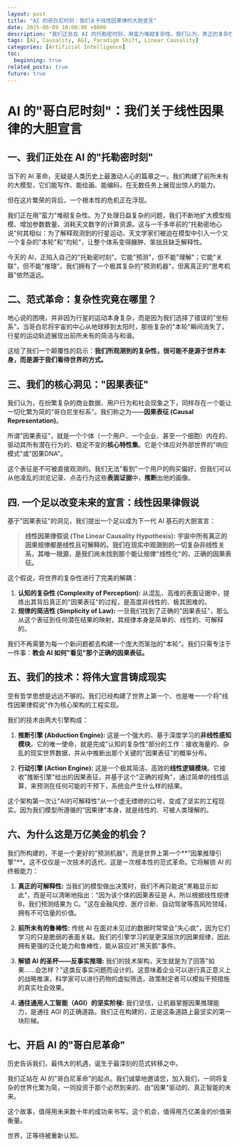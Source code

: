 ```yaml
---
layout: post
title: "AI 的哥白尼时刻：我们关于线性因果律的大胆宣言"
date: 2025-06-09 10:00:00 +0800
description: "我们正处在 AI 的托勒密时刻，用蛮力堆砌复杂性。我们认为，真正的复杂性源于错误的视角，而非世界本身。我们提出'线性因果律假说'：所有真实因果规律都是线性的，观测到的非线性源于我们尚未找到正确的'因果表征'。这是一个足以改变未来的宣言，也是通往真正可解释、鲁棒的通用人工智能的坚实阶梯。"
tags: [AI, Causality, AGI, Paradigm Shift, Linear Causality]
categories: [Artificial Intelligence]
toc:
  beginning: true
related_posts: true
future: true
---
```


# AI 的"哥白尼时刻"：我们关于线性因果律的大胆宣言

## 一、我们正处在 AI 的"托勒密时刻"

当下的 AI 革命，无疑是人类历史上最激动人心的篇章之一。我们构建了前所未有的大模型，它们能写作、能绘画、能编码，在无数任务上展现出惊人的能力。

但在这片繁荣的背后，一个根本性的危机正在浮现。

我们正在用"蛮力"堆砌复杂性。为了处理日益复杂的问题，我们不断地扩大模型规模、增加参数数量、消耗天文数字的计算资源。这与一千多年前的"托勒密地心说"何其相似：为了解释观测到的行星运动，天文学家们被迫在模型中引入一个又一个复杂的"本轮"和"均轮"，让整个体系变得臃肿、笨拙且缺乏解释性。

今天的 AI，正陷入自己的"托勒密时刻"。它能"预测"，但不能"理解"；它能"关联"，但不能"推理"。我们拥有了一个极其复杂的"预测机器"，但离真正的"思考机器"依然遥远。

## 二、范式革命：复杂性究竟在哪里？

地心说的困境，并非因为行星的运动本身复杂，而是因为我们选择了错误的"坐标系"。当哥白尼将宇宙的中心从地球移到太阳时，那些复杂的"本轮"瞬间消失了，行星的运动轨迹展现出前所未有的简洁与和谐。

这给了我们一个颠覆性的启示：**我们所观测到的复杂性，很可能不是源于世界本身，而是源于我们看待世界的方式。**


## 三、我们的核心洞见："因果表征"

我们认为，在纷繁复杂的商业数据、用户行为和社会现象之下，同样存在一个能让一切化繁为简的"哥白尼坐标系"。我们称之为——**因果表征 (Causal Representation)**。

所谓"因果表征"，就是一个个体（一个用户、一个企业、甚至一个细胞）内在的、驱动其所有潜在行为的、稳定不变的**核心特性集**。它是个体应对外部世界的"响应模式"或"因果DNA"。

这个表征是不可被直接观测的。我们无法"看到"一个用户的购买偏好，但我们可以从他凌乱的浏览记录、点击行为这些**表面证据**中，**推断**出他的画像。

## 四. 一个足以改变未来的宣言：线性因果律假说

基于"因果表征"的洞见，我们提出一个足以成为下一代 AI 基石的大胆宣言：

> **线性因果律假说 (The Linear Causality Hypothesis):**
> **宇宙中所有真正的因果规律都是线性且可解释的。我们在现实中观测到的一切复杂非线性关系，其唯一根源，是我们尚未找到那个能让规律"线性化"的、正确的因果表征。**

这个假说，将世界的复杂性进行了完美的解耦：

1.  **认知的复杂性 (Complexity of Perception):** 从混乱、高维的表面证据中，提炼出其背后真正的"因果表征"的过程，是高度非线性的、极其困难的。
2.  **规律的简洁性 (Simplicity of Law):** 一旦我们找到了正确的"因果表征"，那么从这个表征到任何潜在结果的映射，其规律本身是简单的、线性的、可解释的。

我们不再需要为每一个新问题都去构建一个庞大而笨拙的"本轮"。我们只需专注于一件事：**教会 AI 如何"看见"那个正确的因果表征。**

## 五、我们的技术：将伟大宣言铸成现实

空有哲学思想是远远不够的。我们已经构建了世界上第一个、也是唯一一个将"线性因果律假说"作为核心架构的工程实现。

我们的技术由两大引擎构成：

1.  **推断引擎 (Abduction Engine):** 这是一个强大的、基于深度学习的**非线性感知模块**。它的唯一使命，就是完成"认知的复杂性"部分的工作：接收海量的、杂乱的现实世界数据，并从中推断出那个关键的"因果表征"的概率分布。

2.  **行动引擎 (Action Engine):** 这是一个极其简洁、高效的**线性逻辑模块**。它接收"推断引擎"给出的因果表征，并基于这个"正确的视角"，通过简单的线性运算，来预测在任何可能的干预下，系统会产生什么样的结果。

这个架构第一次让"AI的可解释性"从一个虚无缥缈的口号，变成了坚实的工程现实。因为我们模型所遵循的"因果律"本身，就是线性的、可被人类理解的。

## 六、为什么这是万亿美金的机会？

我们所构建的，不是一个更好的"预测机器"，而是世界上第一个**"因果推理引擎"**。这不仅仅是一次技术的迭代，这是一次根本性的范式革命。它将解锁 AI 的终极能力：

1.  **真正的可解释性:** 当我们的模型做出决策时，我们不再只能说"黑箱显示如此"，而是可以清晰地指出："因为该个体的因果表征是 A，所以根据线性规律 B，我们预测结果为 C。"这在金融风控、医疗诊断、自动驾驶等高风险领域，拥有不可估量的价值。

2.  **前所未有的鲁棒性:** 传统 AI 在面对未见过的数据时常常会"失心疯"，因为它们学习的只是脆弱的表面关联。我们的引擎学习的是更深层次的因果规律，因此拥有更强的泛化能力和鲁棒性，能从容应对"黑天鹅"事件。

3.  **解锁 AI 的圣杯——反事实推理:** 我们的技术架构，天生就是为了回答"如果……会怎样？"这类反事实问题而设计的。这意味着企业可以进行真正意义上的战略推演，科学家可以进行药物的虚拟筛选，政策制定者可以模拟干预措施的真实社会效果。

4.  **通往通用人工智能（AGI）的坚实阶梯:** 我们坚信，让机器掌握因果推理能力，是通往 AGI 的正确道路。我们正在构建的，正是这条道路上最坚实的第一块阶梯。

## 七、开启 AI 的"哥白尼革命"

历史告诉我们，最伟大的机遇，诞生于最深刻的范式转移之中。

我们正站在 AI 的"哥白尼革命"的起点。我们诚挚地邀请您，加入我们，一同将复杂的世界化繁为简，一同投资于那个必然到来的、由"因果"驱动的、真正智能的未来。

这个故事，值得用未来数十年的成功来书写。这个机会，值得用万亿美金的价值来衡量。

世界，正等待被重新认知。 
